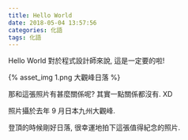 ```yaml
---
title: Hello World
date: 2018-05-04 13:57:56
categories: 化語
tags: 化語
---
```

Hello World 對於程式設計師來說, 這是一定要的啦!

{% asset_img 1.png 大觀峰日落 %}

那和這張照片有甚麼關係呢? 其實一點關係都沒有. XD

照片攝於去年 9 月日本九州大觀峰.

登頂的時候剛好日落, 很幸運地拍下這張值得紀念的照片.